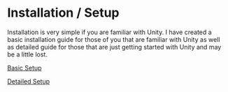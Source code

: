 # Installation / Setup

Installation is very simple if you are familiar with Unity.  I have created a basic installation guide for those of you that are familiar with Unity as well as detailed guide for those that are just getting started with Unity and may be a little lost.

[Basic Setup](../basic-installation)

[Detailed Setup](../detailed-installation)


